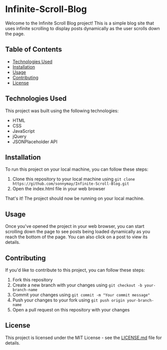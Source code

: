# Infinite-Scroll-Blog


Welcome to the Infinite Scroll Blog project! This is a simple blog site that uses infinite scrolling to display posts dynamically as the user scrolls down the page.

## Table of Contents

- [Technologies Used](#technologies-used)
- [Installation](#installation)
- [Usage](#usage)
- [Contributing](#contributing)
- [License](#license)

## Technologies Used

This project was built using the following technologies:

- HTML
- CSS
- JavaScript
- jQuery
- JSONPlaceholder API

## Installation

To run this project on your local machine, you can follow these steps:

1. Clone this repository to your local machine using `git clone https://github.com/sonnymay/Infinite-Scroll-Blog.git`
2. Open the index.html file in your web browser

That's it! The project should now be running on your local machine.

## Usage

Once you've opened the project in your web browser, you can start scrolling down the page to see posts being loaded dynamically as you reach the bottom of the page. You can also click on a post to view its details.

## Contributing

If you'd like to contribute to this project, you can follow these steps:

1. Fork this repository
2. Create a new branch with your changes using `git checkout -b your-branch-name`
3. Commit your changes using `git commit -m "Your commit message"`
4. Push your changes to your fork using `git push origin your-branch-name`
5. Open a pull request on this repository with your changes

## License

This project is licensed under the MIT License - see the [LICENSE.md](LICENSE.md) file for details.
